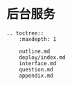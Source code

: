 # 后台服务

```eval_rst
.. toctree::
    :maxdepth: 1

    outline.md
    deploy/index.md
    interface.md
    question.md
    appendix.md
```